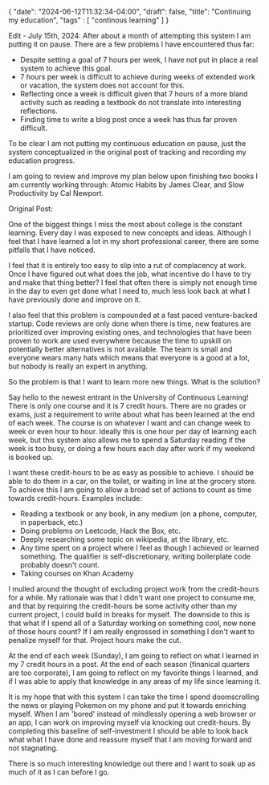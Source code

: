 {
   "date": "2024-06-12T11:32:34-04:00",
   "draft": false,
   "title": "Continuing my education",
   "tags" : [
      "continous learning"
   ]
}

Edit - July 15th, 2024:
After about a month of attempting this system I am putting it on pause. There are a few problems I have encountered thus far:

* Despite setting a goal of 7 hours per week, I have not put in place a real system to achieve this goal.
* 7 hours per week is difficult to achieve during weeks of extended work or vacation, the system does not account for this.
* Reflecting once a week is difficult given that 7 hours of a more bland activity such as reading a textbook do not translate into interesting reflections.
* Finding time to write a blog post once a week has thus far proven difficult.

To be clear I am not putting my continuous education on pause, just the system conceptualized in the original post of tracking and recording my education progress.

I am going to review and improve my plan below upon finishing two books I am currently working through: Atomic Habits by James Clear, and Slow Productivity by Cal Newport.

Original Post:

One of the biggest things I miss the most about college is the constant learning. Every day I was exposed to new concepts and ideas. Although I feel that I have learned a lot in my short professional career, there are some pitfalls that I have noticed.

I feel that it is entirely too easy to slip into a rut of complacency at work. Once I have figured out what does the job, what incentive do I have to try and make that thing better? I feel that often there is simply not enough time in the day to even get done what I need to, much less look back at what I have previously done and improve on it.

I also feel that this problem is compounded at a fast paced venture-backed startup. Code reviews are only done when there is time, new features are prioritized over improving existing ones, and technologies that have been proven to work are used everywhere because the time to upskill on potentially better alternatives is not available. The team is small and everyone wears many hats which means that everyone is a good at a lot, but nobody is really an expert in anything.

So the problem is that I want to learn more new things. What is the solution?

Say hello to the newest entrant in the University of Continuous Learning! There is only one course and it is 7 credit hours. There are no grades or exams, just a requirement to write about what has been learned at the end of each week. The course is on whatever I want and can change week to week or even hour to hour. Ideally this is one hour per day of learning each week, but this system also allows me to spend a Saturday reading if the week is too busy, or doing a few hours each day after work if my weekend is booked up.

I want these credit-hours to be as easy as possible to achieve. I should be able to do them in a car, on the toilet, or waiting in line at the grocery store. To achieve this I am going to allow a broad set of actions to count as time towards credit-hours. Examples include:

* Reading a textbook or any book, in any medium (on a phone, computer, in paperback, etc.)
* Doing problems on Leetcode, Hack the Box, etc.
* Deeply researching some topic on wikipedia, at the library, etc.
* Any time spent on a project where I feel as though I achieved or learned something. The qualifier is self-discretionary, writing boilerplate code probably doesn't count.
* Taking courses on Khan Academy

I mulled around the thought of excluding project work from the credit-hours for a while. My rationale was that I didn't want one project to consume me, and that by requiring the credit-hours be some activity other than my current project, I could build in breaks for myself. The downside to this is that what if I spend all of a Saturday working on something cool, now none of those hours count? If I am really engrossed in something I don't want to penalize myself for that. Project hours make the cut.

At the end of each week (Sunday), I am going to reflect on what I learned in my 7 credit hours in a post. At the end of each season (finanical quarters are too corporate), I am going to reflect on my favorite things I learned, and if I was able to apply that knowledge in any areas of my life since learning it.

It is my hope that with this system I can take the time I spend doomscrolling the news or playing Pokemon on my phone and put it towards enriching myself. When I am 'bored' instead of mindlessly opening a web browser or an app, I can work on improving myself via knocking out credit-hours. By completing this baseline of self-investment I should be able to look back what what I have done and reassure myself that I am moving forward and not stagnating. 

There is so much interesting knowledge out there and I want to soak up as much of it as I can before I go. 